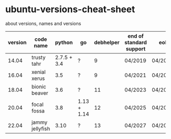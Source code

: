 # ubuntu-versions-cheat-sheet
about versions, names and versions

| version | code name | python | go | debhelper | end of standard support | eol |
|---|---|---|---|---|---|---|
| 14.04 | trusty tahr | 2.7.5 + 3.4 | ? | 9 | 04/2019 | 04/2024 |
| 16.04 | xenial xerus | 3.5 | ? | 9 | 04/2021 | 04/2026 |
| 18.04 | bionic beaver | 3.6 | ? | 11 | 04/2023 | 04/2028 |
| 20.04 | focal fossa | 3.8 | 1.13 + 1.14 | 12 | 04/2025 | 04/2030 |
| 22.04 | jammy jellyfish | 3.10 | ? | 13 | 04/2027 | 04/2032 |
